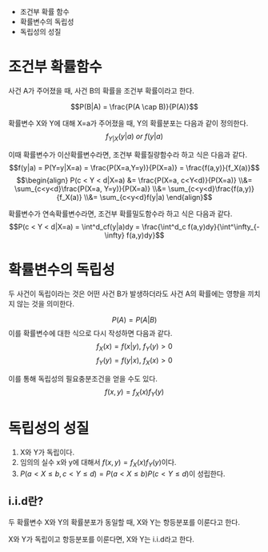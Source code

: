 
- 조건부 확률 함수
- 확률변수의 독립성
- 독립성의 성질

# 조건부 확률함수

사건 A가 주어졌을 때, 사건 B의 확률을 조건부 확률이라고 한다.

$$P(B|A) = \frac{P(A \cap B)}{P(A)}$$

확률변수 X와 Y에 대해 X=a가 주어졌을 때, Y의 확률분포는 다음과 같이 정의한다.
$$f_{Y|X}(y|a)\ or \ f(y|a)$$

이때 확률변수가 이산확률변수라면, 조건부 확률질량함수라 하고 식은 다음과 같다.
$$f(y|a) = P(Y=y|X=a) = \frac{P(X=a,Y=y)}{P(X=a)} = \frac{f(a,y)}{f_X(a)}$$
$$\begin{align} P(c < Y < d|X=a) &= \frac{P(X=a, c<Y<d)}{P(X=a)} \\&= \sum_{c<y<d}\frac{P(X=a, Y=y)}{P(X=a)} \\&= \sum_{c<y<d}\frac{f(a,y)}{f_X(a)} \\&= \sum_{c<y<d}f(y|a) \end{align}$$


확률변수가 연속확률변수라면, 조건부 확률밀도함수라 하고 식은 다음과 같다.
$$P(c < Y < d|X=a) = \int^d_cf(y|a)dy = \frac{\int^d_c f(a,y)dy}{\int^\infty_{-\infty} f(a,y)dy}$$

# 확률변수의 독립성

두 사건이 독립이라는 것은 어떤 사건 B가 발생하더라도 사건 A의 확률에는 영향을 끼치지 않는 것을 의미한다.

$$P(A) = P(A|B)$$
이를 확률변수에 대한 식으로 다시 작성하면 다음과 같다.
$$f_X(x) = f(x|y), \ f_Y(y)>0$$
$$f_Y(y) = f(y|x), \ f_X(x)>0$$

이를 통해 독립성의 필요충분조건을 얻을 수도 있다.
$$f(x,y) = f_X(x)f_Y(y)$$

# 독립성의 성질

1. X와 Y가 독립이다.
2. 임의의 실수 x와 y에 대해서 $f(x,y) = f_X(x)f_Y(y)$이다.
3. $P(a < X \leq b, c < Y \leq d) = P(a < X \leq b)P(c<Y\leq d)$이 성립한다.

## i.i.d란?

두 확률변수 X와 Y의 확률분포가 동일할 때, X와 Y는 항등분포를 이룬다고 한다.

X와 Y가 독립이고 항등분포를 이룬다면, X와 Y는 i.i.d라고 한다.